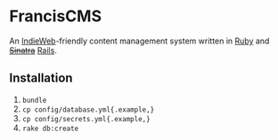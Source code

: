 # FrancisCMS

An [IndieWeb](http://indiewebcamp.com/)-friendly content management system written in [Ruby](https://www.ruby-lang.org/) and ~~[Sinatra](http://www.sinatrarb.com/)~~ [Rails](http://rubyonrails.org).


## Installation

1. `bundle`
1. `cp config/database.yml{.example,}`
1. `cp config/secrets.yml{.example,}`
1. `rake db:create`


